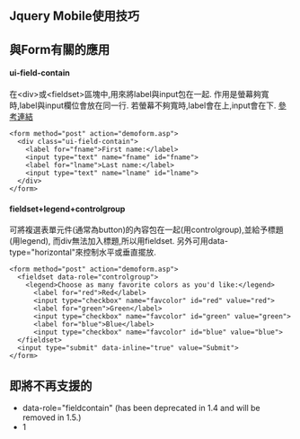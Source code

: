 Jquery Mobile使用技巧
------


## 與Form有關的應用

#### ui-field-contain
在<div\>或<fieldset\>區塊中,用來將label與input包在一起. 作用是螢幕夠寬時,label與input欄位會放在同一行. 若螢幕不夠寬時,label會在上,input會在下. [參考連結](http://www.w3schools.com/jquerymobile/jquerymobile_form_basic.asp)

	<form method="post" action="demoform.asp">
	  <div class="ui-field-contain">
	    <label for="fname">First name:</label>
	    <input type="text" name="fname" id="fname">
	    <label for="lname">Last name:</label>
	    <input type="text" name="lname" id="lname">
	  </div>
	</form>

#### fieldset+legend+controlgroup
可將複選表單元件(通常為button)的內容包在一起(用controlgroup),並給予標題(用legend), 而div無法加入標題,所以用fieldset. 另外可用data-type="horizontal"來控制水平或垂直擺放.

    <form method="post" action="demoform.asp">
      <fieldset data-role="controlgroup">
        <legend>Choose as many favorite colors as you'd like:</legend>
          <label for="red">Red</label>
          <input type="checkbox" name="favcolor" id="red" value="red">
          <label for="green">Green</label>
          <input type="checkbox" name="favcolor" id="green" value="green">
          <label for="blue">Blue</label>
          <input type="checkbox" name="favcolor" id="blue" value="blue">	
      </fieldset>
      <input type="submit" data-inline="true" value="Submit">
    </form>


## 即將不再支援的

* data-role="fieldcontain" (has been deprecated in 1.4 and will be removed in 1.5.)
* 1
